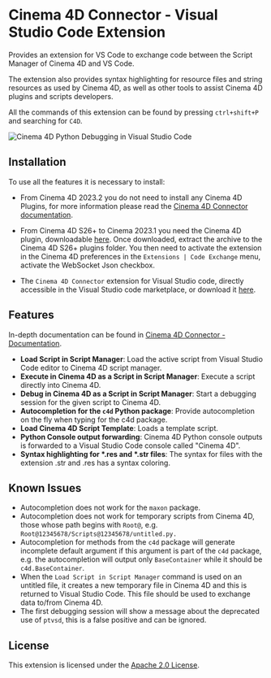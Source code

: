 # Cinema 4D Connector - Visual Studio Code Extension

Provides an extension for VS Code to exchange code between the Script Manager of Cinema 4D and VS Code.

The extension also provides syntax highlighting for resource files and string resources as used by Cinema 4D, as well as other tools to assist Cinema 4D plugins and scripts developers.

All the commands of this extension can be found by pressing `ctrl+shift+P` and searching for `C4D`.

![Cinema 4D Python Debugging in Visual Studio Code](/image/vscode_example.png)

## Installation

To use all the features it is necessary to install:

- From Cinema 4D 2023.2 you do not need to install any Cinema 4D Plugins, for more information please read the [Cinema 4D Connector documentation](https://help.maxon.net/c4d/en-us/#html/5896.html#codeexchangesendtoIDE).

- From Cinema 4D S26+ to Cinema 2023.1 you need the Cinema 4D plugin, downloadable [here](https://github.com/Maxon-Computer/Cinema-4D-Visual-Studio-Code-Extension/releases). Once downloaded, extract the archive to the Cinema 4D S26+ plugins folder. You then need to activate the extension in the Cinema 4D preferences in the `Extensions | Code Exchange` menu, activate the WebSocket Json checkbox.

- The `Cinema 4D Connector` extension for Visual Studio code, directly accessible in the Visual Studio code marketplace, or download it [here](https://github.com/Maxon-Computer/Cinema-4D-Visual-Studio-Code-Extension/releases).

## Features

In-depth documentation can be found in [Cinema 4D Connector - Documentation](https://help.maxon.net/c4d/en-us/#html/5896.html#codeexchangesendtoIDE).

* **Load Script in Script Manager**: Load the active script from Visual Studio Code editor to Cinema 4D script manager. 
* **Execute in Cinema 4D as a Script in Script Manager**: Execute a script directly into Cinema 4D.
* **Debug in Cinema 4D as a Script in Script Manager**: Start a debugging session for the given script to Cinema 4D.
* **Autocompletion for the `c4d` Python package**: Provide autocompletion on the fly when typing for the c4d package.
* **Load Cinema 4D Script Template**: Loads a template script.
* **Python Console output forwarding**: Cinema 4D Python console outputs is forwarded to a Visual Studio Code console called "Cinema 4D".
* **Syntax highlighting for \*.res and \*.str files**: The syntax for files with the extension .str and .res has a syntax coloring.

## Known Issues

- Autocompletion does not work for the `maxon` package.
- Autocompletion does not work for temporary scripts from Cinema 4D, those whose path begins with `Root@`, e.g. `Root@12345678/Scripts@12345678/untitled.py.`
- Autocompletion for methods from the `c4d` package will generate incomplete default argument if this argument is part of the `c4d` package, e.g. the autocompletion will output only `BaseContainer` while it should be `c4d.BaseContainer`.
- When the `Load Script in Script Manager` command is used on an untitled file, it creates a new temporary file in Cinema 4D and this is returned to Visual Studio Code. This file should be used to exchange data to/from Cinema 4D.
- The first debugging session will show a message about the deprecated use of `ptvsd`, this is a false positive and can be ignored.

## License

This extension is licensed under the [Apache 2.0 License](LICENSE).
